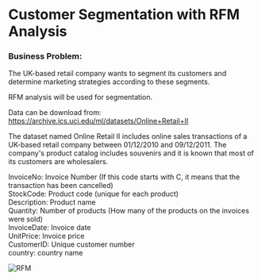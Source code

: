 # Customer Segmentation with RFM Analysis

### Business Problem:

The UK-based retail company wants to segment its customers and determine marketing strategies according to these segments.

RFM analysis will be used for segmentation.

Data can be download from: https://archive.ics.uci.edu/ml/datasets/Online+Retail+II

The dataset named Online Retail II includes online sales transactions of a UK-based retail company between 01/12/2010 and 09/12/2011. The company's product catalog includes souvenirs and it is known that most of its customers are wholesalers.

InvoiceNo: Invoice Number (If this code starts with C, it means that the transaction has been cancelled) <br>
StockCode: Product code (unique for each product) <br>
Description: Product name <br>
Quantity: Number of products (How many of the products on the invoices were sold) <br>
InvoiceDate: Invoice date <br>
UnitPrice: Invoice price <br>
CustomerID: Unique customer number <br>
country: country name <br>


![RFM](https://user-images.githubusercontent.com/105719079/177148118-37b6bfd4-11f8-4030-b25d-a52f3622658a.png)

